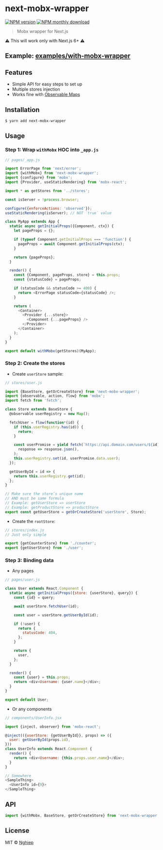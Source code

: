 # next-mobx-wrapper

[![NPM version](https://img.shields.io/npm/v/next-mobx-wrapper.svg)](https://www.npmjs.com/package/next-mobx-wrapper)
[![NPM monthly download](https://img.shields.io/npm/dm/next-mobx-wrapper.svg)](https://www.npmjs.com/package/next-mobx-wrapper)

> Mobx wrapper for Next.js

:warning: This will work only with Next.js 6+ :warning:

## Example: [examples/with-mobx-wrapper](https://github.com/nghiepit/next.js/tree/canary/examples/with-mobx-wrapper)

## Features

- Simple API for easy steps to set up
- Multiple stores injection
- Works fine with [Observable Maps](https://mobx.js.org/refguide/map.html)

## Installation

```sh
$ yarn add next-mobx-wrapper
```

## Usage

### Step 1: Wrap `withMobx` HOC into `_app.js`

```js
// pages/_app.js

import ErrorPage from 'next/error';
import {withMobx} from 'next-mobx-wrapper';
import {configure} from 'mobx';
import {Provider, useStaticRendering} from 'mobx-react';

import * as getStores from '../stores';

const isServer = !process.browser;

configure({enforceActions: 'observed'});
useStaticRendering(isServer); // NOT `true` value

class MyApp extends App {
  static async getInitialProps({Component, ctx}) {
    let pageProps = {};

    if (typeof Component.getInitialProps === 'function') {
      pageProps = await Component.getInitialProps(ctx);
    }

    return {pageProps};
  }

  render() {
    const {Component, pageProps, store} = this.props;
    const {statusCode} = pageProps;

    if (statusCode && statusCode >= 400) {
      return <ErrorPage statusCode={statusCode} />;
    }

    return (
      <Container>
        <Provider {...store}>
          <Component {...pageProps} />
        </Provider>
      </Container>
    );
  }
}

export default withMobx(getStores)(MyApp);
```

### Step 2: Create the stores

- Create `userStore` sample:

```js
// stores/user.js

import {BaseStore, getOrCreateStore} from 'next-mobx-wrapper';
import {observable, action, flow} from 'mobx';
import fetch from 'fetch';

class Store extends BaseStore {
  @observable userRegistry = new Map();

  fetchUser = flow(function*(id) {
    if (this.userRegistry.has(id)) {
      return;
    }

    const userPromise = yield fetch(`https://api.domain.com/users/${id}`).then(
      response => response.json(),
    );
    this.userRegistry.set(id, userPromise.data.user);
  });

  getUserById = id => {
    return this.userRegistry.get(id);
  };
}

// Make sure the store’s unique name
// AND must be same formula
// Example: getUserStore => userStore
// Example: getProductStore => productStore
export const getUserStore = getOrCreateStore('userStore', Store);
```

- Create the `rootStore`:

```js
// stores/index.js
// Just only simple

export {getCounterStore} from './counter';
export {getUserStore} from './user';
```

### Step 3: Binding data

- Any pages

```js
// pages/user.js

class User extends React.Component {
  static async getInitialProps({store: {userStore}, query}) {
    const {id} = query;

    await userStore.fetchUser(id);

    const user = userStore.getUserById(id);

    if (!user) {
      return {
        statusCode: 404,
      };
    }

    return {
      user,
    };
  }

  render() {
    const {user} = this.props;
    return <div>Username: {user.name}</div>;
  }
}

export default User;
```

- Or any components

```js
// components/UserInfo.jsx

import {inject, observer} from 'mobx-react';

@inject(({userStore: {getUserById}}, props) => ({
  user: getUserById(props.id),
}))
class UserInfo extends React.Component {
  render() {
    return <div>Username: {this.props.user.name}</div>;
  }
}

// Somewhere
<SampleThing>
  <UserInfo id={9}>
</SampleThing>
```

## API

```js
import {withMobx, BaseStore, getOrCreateStore} from 'next-mobx-wrapper';
```

## License

MIT © [Nghiep](https://nghiepit.pro)
